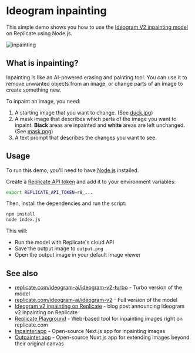 # Ideogram inpainting

This simple demo shows you how to use the [Ideogram V2 inpainting model](https://replicate.com/blog/ideogram-v2-inpainting) on Replicate using Node.js.

![inpainting](https://github.com/user-attachments/assets/2618ebc3-66fc-4d9b-9399-fcd57d07835a)

## What is inpainting?

Inpainting is like an AI-powered erasing and painting tool. You can use it to remove unwanted objects from an image, or change parts of an image to create something new.

To inpaint an image, you need:

1. A starting image that you want to change. (See [duck.jpg](duck.jpg))
2. A mask image that describes which parts of the image you want to inpaint. **Black** areas are inpainted and **white** areas are left unchanged. (See [mask.png](mask.png))
3. A text prompt that describes the changes you want to see.


## Usage

To run this demo, you'll need to have [Node.js](https://nodejs.org) installed.

Create a [Replicate API token](https://replicate.com/account/api-tokens) and add it to your environment variables:

```sh
export REPLICATE_API_TOKEN=r8_...
```

Then, install the dependencies and run the script:

```sh
npm install
node index.js
```

This will:

- Run the model with Replicate's cloud API
- Save the output image to `output.png`
- Open the output image in your default image viewer

## See also

- [replicate.com/ideogram-ai/ideogram-v2-turbo](https://replicate.com/ideogram-ai/ideogram-v2-turbo) - Turbo version of the model
- [replicate.com/ideogram-ai/ideogram-v2](https://replicate.com/ideogram-ai/ideogram-v2) - Full version of the model
- [Ideogram v2 inpainting on Replicate](https://replicate.com/blog/ideogram-v2-inpainting) - blog post announcing Ideogram v2 inpainting on Replicate
- [Replicate Playground](https://replicate.com/playground) - Web-based tool for inpainting images right on replicate.com
- [Inpainter.app](https://github.com/replicate/inpainter) - Open-source Next.js app for inpainting images
- [Outpainter.app](https://github.com/replicate/outpainter) - Open-source Nuxt.js app for extending images beyond their original canvas